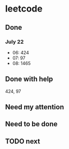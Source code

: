 # leetcode

## Done
### July 22
 - 06: 424
 - 07: 97
 - 08: 1465


## Done with help
424, 97

## Need my attention

## Need to be done

## TODO next
